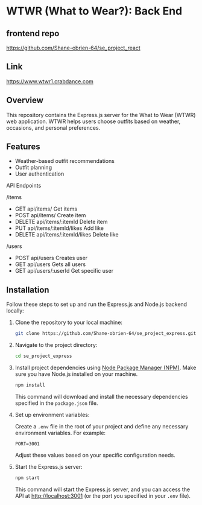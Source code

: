 # WTWR (What to Wear?): Back End

## frontend repo

https://github.com/Shane-obrien-64/se_project_react

## Link

https://www.wtwr1.crabdance.com

## Overview

This repository contains the Express.js server for the What to Wear (WTWR) web application. WTWR helps users choose outfits based on weather, occasions, and personal preferences.

## Features

- Weather-based outfit recommendations
- Outfit planning
- User authentication

API Endpoints

/items

- GET api/items/ Get items
- POST api/items/ Create item
- DELETE api/items/:itemId Delete item
- PUT api/items/:itemId/likes Add like
- DELETE api/items/:itemId/likes Delete like

/users

- POST api/users Creates user
- GET api/users Gets all users
- GET api/users/:userId Get specific user

## Installation

Follow these steps to set up and run the Express.js and Node.js backend locally:

1. Clone the repository to your local machine:

   ```bash
   git clone https://github.com/Shane-obrien-64/se_project_express.git
   ```

2. Navigate to the project directory:

   ```bash
   cd se_project_express
   ```

3. Install project dependencies using [Node Package Manager (NPM)](https://www.npmjs.com/). Make sure you have Node.js installed on your machine.

   ```bash
   npm install
   ```

   This command will download and install the necessary dependencies specified in the `package.json` file.

4. Set up environment variables:

   Create a `.env` file in the root of your project and define any necessary environment variables. For example:

   ```plaintext
   PORT=3001
   ```

   Adjust these values based on your specific configuration needs.

5. Start the Express.js server:

   ```bash
   npm start
   ```

   This command will start the Express.js server, and you can access the API at [http://localhost:3001](http://localhost:3001) (or the port you specified in your `.env` file).
